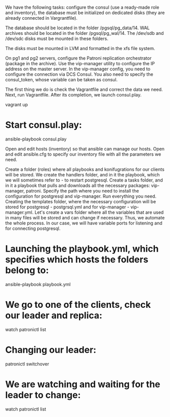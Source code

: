We have the following tasks: configure the consul (use a ready-made role and inventory), the database must be initialized on dedicated disks (they are already connected in Vargrantfile).

The database should be located in the folder /pgsql/pg_data/14. WAL archives should be located in the folder /pgsql/pg_wal/14. The /dev/sdb and /dev/sdc disks must be mounted in these folders.

The disks must be mounted in LVM and formatted in the xfs file system.

On pg1 and pg2 servers, configure the Patroni replication orchestrator (package in the archive). Use the vip-manager utility to configure the IP address on the master server. In the vip-manager config, you need to configure the connection via DCS Consul. You also need to specify the consul_token, whose variable can be taken as consul.

The first thing we do is check the Vagrantfile and correct the data we need. Next, run Vagrantfile. After its completion, we launch consul.play.

vagrant up

# Start consul.play:

ansible-playbook consul.play

Open and edit hosts (inventory) so that ansible can manage our hosts. Open and edit ansible.cfg to specify our inventory file with all the parameters we need.

Create a folder (roles) where all playbooks and konifugrations for our clients will be stored. We create the handlers folder, and in it the playbook, which we will sometimes refer to - to restart postgresql. Create a tasks folder, and in it a playbook that pulls and downloads all the necessary packages: vip-manager, patroni. Specify the path where you need to install the configuration for postgresql and vip-manager. Run everything you need. Creating the templates folder, where the necessary configuration will be stored for postgresql - postgrsql.yml and for vip-manager - vip-manager.yml. Let's create a vars folder where all the variables that are used in many files will be stored and can change if necessary. Thus, we automate the whole process. In our case, we will have variable ports for listening and for connecting postgresql.

# Launching the playbook.yml, which specifies which hosts the folders belong to:

ansible-playbook playbook.yml

# We go to one of the clients, check our leader and replica:

watch patronictl list

# Changing our leader:

patronictl switchover

# We are watching and waiting for the leader to change:

watch patronictl list
